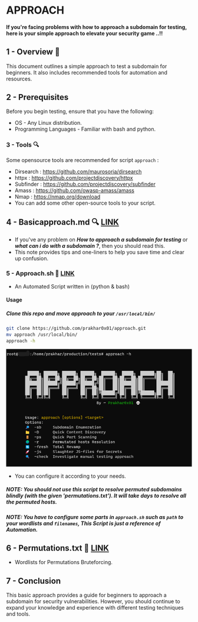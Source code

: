 
# APPROACH

#### If you're facing problems with how to approach a subdomain for testing, here is your simple approach to elevate your security game ..!!

## 1 - Overview 📝
This document outlines a simple approach to test a subdomain for beginners. It also includes recommended tools for automation and resources.

## 2 - Prerequisites
Before you begin testing, ensure that you have the following:

- OS - Any Linux distribution.
- Programming Languages - Familiar with bash and python.
 
### 3 - Tools 🔍
Some opensource tools are recommended for script `approach` :
 - Dirsearch : https://github.com/maurosoria/dirsearch
 - httpx : https://github.com/projectdiscovery/httpx
 - Subfinder : https://github.com/projectdiscovery/subfinder
 - Amass : https://github.com/owasp-amass/amass
 - Nmap : https://nmap.org/download
- You can add some other open-source tools to your script.

## 4 - Basicapproach.md 🔍 [LINK](https://github.com/prakhar0x01/approach/blob/main/basic_approach.md)
 - If you've any problem on **_How to approach a subdomain for testing_** or **_what can i do with a subdomain ?_**, then you should read this.
 - This note provides tips and one-liners to help you save time and clear up confusion.

### 5 - Approach.sh 🤖 [LINK](https://github.com/prakhar0x01/approach/blob/main/approach)
 - An Automated Script written in (python & bash)
#### Usage
##### Clone this repo and move approach to your **_`/usr/local/bin/`_**
```sh
git clone https://github.com/prakhar0x01/approach.git
mv approach /usr/local/bin/ 
approach -h
```
<img src=images/approach.png>

 - You can configure it according to your needs.
##### NOTE: You should not use this script to resolve permuted subdomains blindly (with the given 'permutations.txt'). It will take days to resolve all the permuted hosts.
##### NOTE: You have to configure some parts in `approach.sh` such as **_`path`_** to your wordlists and **_`filenames`_**, This Script is just a reference of Automation.

## 6 - Permutations.txt 📃 [LINK](https://github.com/prakhar0x01/approach/blob/main/permutations.txt)
 - Wordlists for Permutations Bruteforcing.

## 7 - Conclusion
This basic approach provides a guide for beginners to approach a subdomain for security vulnerabilities. However, you should continue to expand your knowledge and experience with different testing techniques and tools.
